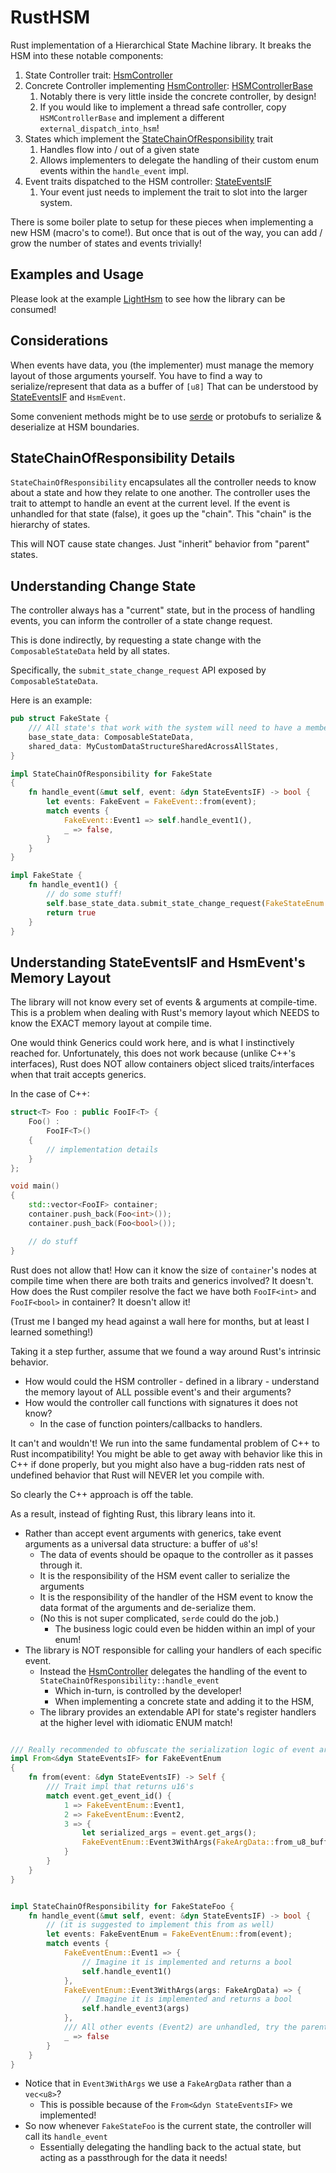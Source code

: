 # RustHSM

Rust implementation of a Hierarchical State Machine library.
It breaks the HSM into these notable components:

[HsmController]: ./rust_hsm/src/state_controller_trait.rs
[StateChainOfResponsibility]: ./rust_hsm/src/state.rs
[StateEventsIF]: ./rust_hsm/src/events.rs

1. State Controller trait: [HsmController]
2. Concrete Controller implementing [HsmController]: [HSMControllerBase](./rust_hsm/src/state_controller.rs)
   1. Notably there is very little inside the concrete controller, by design!
   2. If you would like to implement a thread safe controller, copy `HSMControllerBase` and implement a different `external_dispatch_into_hsm`!
3. States which implement the [StateChainOfResponsibility] trait
   1. Handles flow into / out of a given state
   2. Allows implementers to delegate the handling of their custom enum events within the `handle_event` impl.
4. Event traits dispatched to the HSM controller: [StateEventsIF]
   1. Your event just needs to implement the trait to slot into the larger system.

There is some boiler plate to setup for these pieces when implementing a new HSM
(macro's to come!).
But once that is out of the way, you can add / grow the number of states and events trivially!

## Examples and Usage

Please look at the example [LightHsm](./example_hsm/) to see how the library
can be consumed!

## Considerations

When events have data, you (the implementer) must manage the memory layout of
those arguments yourself.
You have to find a way to serialize/represent that data as a buffer of `[u8]`
That can be understood by [StateEventsIF] and `HsmEvent`.

Some convenient methods might be to use [serde](https://serde.rs/) or protobufs
to serialize & deserialize at HSM boundaries.

## StateChainOfResponsibility Details

`StateChainOfResponsibility` encapsulates all the controller needs to know
about a state and how they relate to one another.
The controller uses the trait to attempt to handle an event at the current level.
If the event is unhandled for that state (false), it goes up the "chain".
This "chain" is the hierarchy of states.

This will NOT cause state changes. Just "inherit" behavior from "parent" states.

## Understanding Change State

The controller always has a "current" state, but in the process of handling
events, you can inform the controller of a state change request.

This is done indirectly, by requesting a state change with the
`ComposableStateData` held by all states.

Specifically, the `submit_state_change_request` API exposed by `ComposableStateData`.

Here is an example:

```Rust
pub struct FakeState {
    /// All state's that work with the system will need to have a member of type ComposableStateData
    base_state_data: ComposableStateData,
    shared_data: MyCustomDataStructureSharedAcrossAllStates,
}

impl StateChainOfResponsibility for FakeState
{
    fn handle_event(&mut self, event: &dyn StateEventsIF) -> bool {
        let events: FakeEvent = FakeEvent::from(event);
        match events {
            FakeEvent::Event1 => self.handle_event1(),
            _ => false,
        }
    }
}

impl FakeState {
    fn handle_event1() {
        // do some stuff!
        self.base_state_data.submit_state_change_request(FakeStateEnum::FakeState2 as u16);
        return true
    }
}
```

## Understanding StateEventsIF and HsmEvent's Memory Layout

The library will not know every set of events & arguments at compile-time.
This is a problem when dealing with Rust's memory layout which NEEDS to know the
EXACT memory layout at compile time.

One would think Generics could work here, and is what I instinctively reached for.
Unfortunately, this does not work because (unlike C++'s interfaces), Rust does
NOT allow containers object sliced traits/interfaces when that trait accepts generics.

In the case of C++:

```C++
struct<T> Foo : public FooIF<T> {
    Foo() :
        FooIF<T>()
    {
        // implementation details
    }
};

void main()
{
    std::vector<FooIF> container;
    container.push_back(Foo<int>());
    container.push_back(Foo<bool>());

    // do stuff
}
```

Rust does not allow that! How can it know the size of `container`'s nodes at
compile time when there are both traits and generics involved? It doesn't.
How does the Rust compiler resolve the fact we have both `FooIF<int>` and `FooIF<bool>` in container?
It doesn't allow it!

(Trust me I banged my head against a wall here for months, but at least I learned something!)

Taking it a step further, assume that we found a way around Rust's intrinsic behavior.

* How would could the HSM controller - defined in a library -
understand the memory layout of ALL possible event's and their arguments?
* How would the controller call functions with signatures it does not know?
  * In the case of function pointers/callbacks to handlers.

It can't and wouldn't! We run into the same fundamental problem of C++ to Rust incompatibility!
You might be able to get away with behavior like this in C++ if done properly,
but you might also have a bug-ridden rats nest of undefined behavior that Rust
will NEVER let you compile with.

So clearly the C++ approach is off the table.

As a result, instead of fighting Rust, this library leans into it.

* Rather than accept event arguments with generics, take event arguments as a
universal data structure: a buffer of `u8`'s!
  * The data of events should be opaque to the controller as it passes through it.
  * It is the responsibility of the HSM event caller to serialize the arguments
  * It is the responsibility of the handler of the HSM event to know the data format of the arguments and de-serialize them.
  * (No this is not super complicated, `serde` could do the job.)
    * The business logic could even be hidden within an impl of your enum!
* The library is NOT responsible for calling your handlers of each specific event.
  * Instead the [HsmController] delegates the handling of the event to `StateChainOfResponsibility::handle_event`
    * Which in-turn, is controlled by the developer!
    * When implementing a concrete state and adding it to the HSM,
  * The library provides an extendable API for state's register handlers at the higher level with idiomatic ENUM match!

```Rust

/// Really recommended to obfuscate the serialization logic of event args
impl From<&dyn StateEventsIF> for FakeEventEnum
{
    fn from(event: &dyn StateEventsIF) -> Self {
        /// Trait impl that returns u16's
        match event.get_event_id() {
            1 => FakeEventEnum::Event1,
            2 => FakeEventEnum::Event2,
            3 => {
                let serialized_args = event.get_args();
                FakeEventEnum::Event3WithArgs(FakeArgData::from_u8_buffer(serialized_args));
            }
        }
    }
}


impl StateChainOfResponsibility for FakeStateFoo {
    fn handle_event(&mut self, event: &dyn StateEventsIF) -> bool {
        // (it is suggested to implement this from as well)
        let events: FakeEventEnum = FakeEventEnum::from(event);
        match events {
            FakeEventEnum::Event1 => {
                // Imagine it is implemented and returns a bool
                self.handle_event1()
            },
            FakeEventEnum::Event3WithArgs(args: FakeArgData) => {
                // Imagine it is implemented and returns a bool
                self.handle_event3(args)
            },
            /// All other events (Event2) are unhandled, try the parent state!
            _ => false
        }
    }
}
```

* Notice that in `Event3WithArgs` we use a `FakeArgData` rather than a `vec<u8>`?
  * This is possible because of the `From<&dyn StateEventsIF>` we implemented!
* So now whenever `FakeStateFoo` is the current state, the controller will call its `handle_event`
  * Essentially delegating the handling back to the actual state, but acting as a passthrough for the data it needs!
